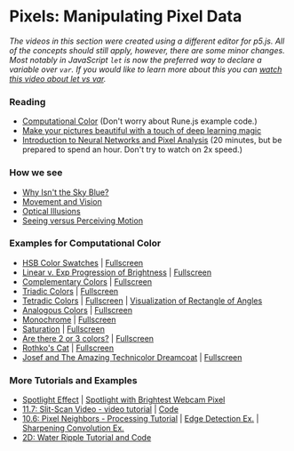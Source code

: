 
# Pixels: Manipulating Pixel Data

*The videos in this section were created using a different editor for p5.js. All of the concepts should still apply, however, there are some minor changes. Most notably in JavaScript `let` is now the preferred way to declare a variable over `var`. If you would like to learn more about this you can [watch this video about let vs var](https://youtu.be/q8SHaDQdul0).*

### Reading
* [Computational Color](http://printingcode.runemadsen.com/lecture-color/) (Don't worry about Rune.js example code.)
* [Make your pictures beautiful with a touch of deep learning magic](https://towardsdatascience.com/make-your-pictures-beautiful-with-a-touch-of-machine-learning-magic-31672daa3032)
* [Introduction to Neural Networks and Pixel Analysis](https://www.youtube.com/watch?v=aircAruvnKk) (20 minutes, but be prepared to spend an hour. Don't try to watch on 2x speed.)

### How we see
   * [Why Isn't the Sky Blue?](https://radiolab.org/episodes/211119-colors)
   * [Movement and Vision](https://news.harvard.edu/gazette/story/2020/08/harvard-scientists-find-vision-relates-to-movement/)
   * [Optical Illusions](https://www.amnh.org/explore/ology/brain/optical-illusions-and-how-they-work)
   * [Seeing versus Perceiving Motion](https://en.wikipedia.org/wiki/Motion_perception)

### Examples for Computational Color
* [HSB Color Swatches](https://editor.p5js.org/icm4.0/sketches/V413sE0Rn) | [Fullscreen](https://editor.p5js.org/icm4.0/full/V413sE0Rn)
* [Linear v. Exp Progression of Brightness](https://editor.p5js.org/icm4.0/sketches/odxgnNuYs) | [Fullscreen](https://editor.p5js.org/icm4.0/full/odxgnNuYs)
* [Complementary Colors](https://editor.p5js.org/icm4.0/sketches/Xm4F9kwKi) | [Fullscreen](https://editor.p5js.org/icm4.0/full/Xm4F9kwKi)
* [Triadic Colors](https://editor.p5js.org/icm4.0/sketches/gBq79IWtw) | [Fullscreen](https://editor.p5js.org/icm4.0/full/gBq79IWtw)
* [Tetradic Colors](https://editor.p5js.org/icm4.0/sketches/ucut8DFyV)  | [Fullscreen](https://editor.p5js.org/icm4.0/full/ucut8DFyV) | [Visualization of Rectangle of Angles](https://editor.p5js.org/icm4.0/sketches/nNBavXsZj)
* [Analogous Colors](https://editor.p5js.org/icm4.0/sketches/AY5ADqWuF) | [Fullscreen](https://editor.p5js.org/icm4.0/full/AY5ADqWuF)
* [Monochrome](https://editor.p5js.org/icm4.0/sketches/X078yn_i8) | [Fullscreen](https://editor.p5js.org/icm4.0/full/X078yn_i8)
* [Saturation](https://editor.p5js.org/icm4.0/sketches/I350DOnIs) | [Fullscreen](https://editor.p5js.org/icm4.0/full/I350DOnIs)
* [Are there 2 or 3 colors?](https://editor.p5js.org/icm4.0/sketches/4MpL1NJtd) | [Fullscreen](https://editor.p5js.org/icm4.0/full/4MpL1NJtd)
* [Rothko's Cat](https://editor.p5js.org/icm4.0/sketches/QhaSfqTDZ)  | [Fullscreen](https://editor.p5js.org/icm4.0/full/QhaSfqTDZ)
* [Josef and The Amazing Technicolor Dreamcoat](https://editor.p5js.org/icm4.0/sketches/0dU1IiYo7) | [Fullscreen](https://editor.p5js.org/icm4.0/full/0dU1IiYo7)

### More Tutorials and Examples
* [Spotlight Effect](https://editor.p5js.org/icm4.0/sketches/MLgJGDH1h) | [Spotlight with Brightest Webcam Pixel](https://editor.p5js.org/icm4.0/sketches/VDYs7MqdB)
* [11.7: Slit-Scan Video - video tutorial](https://youtu.be/YqVbuMPIRwY?list=PLRqwX-V7Uu6aKKsDHZdDvN6oCJ2hRY_Ig) | [Code](https://editor.p5js.org/codingtrain/sketches/B1L5j8uk4)
* [10.6: Pixel Neighbors - Processing Tutorial](https://www.youtube.com/watch?v=qB3SA43vKYc) | [Edge Detection Ex.](https://github.com/shiffman/LearningProcessing-p5.js/tree/master/chp15_images_pixels/example_15_12_PixelNeighborEdge) | [Sharpening Convolution Ex.](https://github.com/shiffman/LearningProcessing-p5.js/tree/master/chp15_images_pixels/example_15_13_Convolution)
* [2D: Water Ripple Tutorial and Code](https://thecodingtrain.com/challenges/102-2d-water-ripple)
